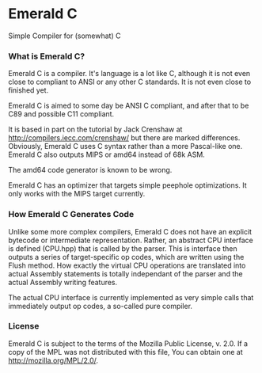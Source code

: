 # Emerald C
Simple Compiler for (somewhat) C

### What is Emerald C?

Emerald C is a compiler. It's language is a lot like C, although it is not
even close to compliant to ANSI or any other C standards. It is not even close
to finished yet.

Emerald C is aimed to some day be ANSI C compliant, and after that to be C89
and possible C11 compliant.

It is based in part on the tutorial by Jack Crenshaw at 
http://compilers.iecc.com/crenshaw/ but there are marked differences. 
Obviously, Emerald C uses C syntax rather than a more Pascal-like one. Emerald
C also outputs MIPS or amd64 instead of 68k ASM.

The amd64 code generator is known to be wrong.

Emerald C has an optimizer that targets simple peephole optimizations. It only
works with the MIPS target currently.

### How Emerald C Generates Code

Unlike some more complex compilers, Emerald C does not have an explicit
bytecode or intermediate representation. Rather, an abstract CPU interface
is defined (CPU.hpp) that is called by the parser. This is interface then
outputs a series of target-specific op codes, which are written using the
Flush method. How exactly the virtual CPU operations are translated into
actual Assembly statements is totally independant of the parser and the
actual Assembly writing features.

The actual CPU interface is currently implemented as very simple calls
that immediately output op codes, a so-called pure compiler.

### License
Emerald C is subject to the terms of the Mozilla Public License, v. 2.0. If a
copy of the MPL was not distributed with this file, You can obtain one at 
http://mozilla.org/MPL/2.0/.
